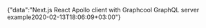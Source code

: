 {"data":"Next.js React Apollo client with Graphcool GraphQL server example2020-02-13T18:06:09+03:00"}
